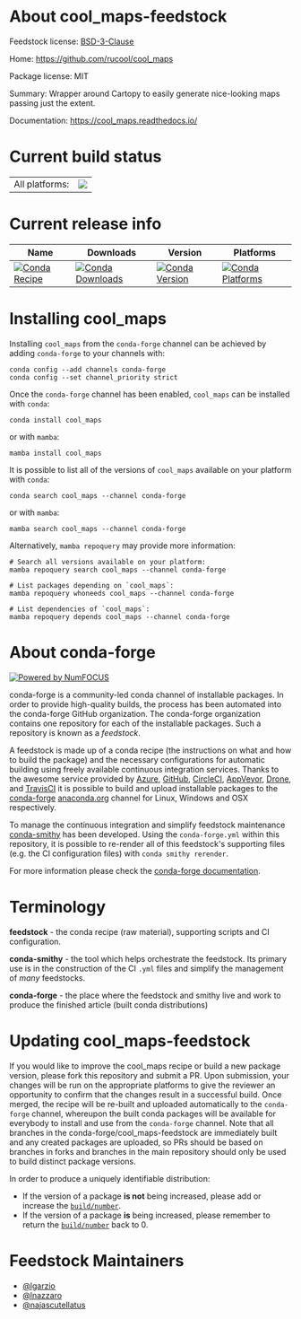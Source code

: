 About cool_maps-feedstock
=========================

Feedstock license: [BSD-3-Clause](https://github.com/conda-forge/cool_maps-feedstock/blob/main/LICENSE.txt)

Home: https://github.com/rucool/cool_maps

Package license: MIT

Summary: Wrapper around Cartopy to easily generate nice-looking maps passing just the extent.

Documentation: https://cool_maps.readthedocs.io/

Current build status
====================


<table><tr><td>All platforms:</td>
    <td>
      <a href="https://dev.azure.com/conda-forge/feedstock-builds/_build/latest?definitionId=17433&branchName=main">
        <img src="https://dev.azure.com/conda-forge/feedstock-builds/_apis/build/status/cool_maps-feedstock?branchName=main">
      </a>
    </td>
  </tr>
</table>

Current release info
====================

| Name | Downloads | Version | Platforms |
| --- | --- | --- | --- |
| [![Conda Recipe](https://img.shields.io/badge/recipe-cool_maps-green.svg)](https://anaconda.org/conda-forge/cool_maps) | [![Conda Downloads](https://img.shields.io/conda/dn/conda-forge/cool_maps.svg)](https://anaconda.org/conda-forge/cool_maps) | [![Conda Version](https://img.shields.io/conda/vn/conda-forge/cool_maps.svg)](https://anaconda.org/conda-forge/cool_maps) | [![Conda Platforms](https://img.shields.io/conda/pn/conda-forge/cool_maps.svg)](https://anaconda.org/conda-forge/cool_maps) |

Installing cool_maps
====================

Installing `cool_maps` from the `conda-forge` channel can be achieved by adding `conda-forge` to your channels with:

```
conda config --add channels conda-forge
conda config --set channel_priority strict
```

Once the `conda-forge` channel has been enabled, `cool_maps` can be installed with `conda`:

```
conda install cool_maps
```

or with `mamba`:

```
mamba install cool_maps
```

It is possible to list all of the versions of `cool_maps` available on your platform with `conda`:

```
conda search cool_maps --channel conda-forge
```

or with `mamba`:

```
mamba search cool_maps --channel conda-forge
```

Alternatively, `mamba repoquery` may provide more information:

```
# Search all versions available on your platform:
mamba repoquery search cool_maps --channel conda-forge

# List packages depending on `cool_maps`:
mamba repoquery whoneeds cool_maps --channel conda-forge

# List dependencies of `cool_maps`:
mamba repoquery depends cool_maps --channel conda-forge
```


About conda-forge
=================

[![Powered by
NumFOCUS](https://img.shields.io/badge/powered%20by-NumFOCUS-orange.svg?style=flat&colorA=E1523D&colorB=007D8A)](https://numfocus.org)

conda-forge is a community-led conda channel of installable packages.
In order to provide high-quality builds, the process has been automated into the
conda-forge GitHub organization. The conda-forge organization contains one repository
for each of the installable packages. Such a repository is known as a *feedstock*.

A feedstock is made up of a conda recipe (the instructions on what and how to build
the package) and the necessary configurations for automatic building using freely
available continuous integration services. Thanks to the awesome service provided by
[Azure](https://azure.microsoft.com/en-us/services/devops/), [GitHub](https://github.com/),
[CircleCI](https://circleci.com/), [AppVeyor](https://www.appveyor.com/),
[Drone](https://cloud.drone.io/welcome), and [TravisCI](https://travis-ci.com/)
it is possible to build and upload installable packages to the
[conda-forge](https://anaconda.org/conda-forge) [anaconda.org](https://anaconda.org/)
channel for Linux, Windows and OSX respectively.

To manage the continuous integration and simplify feedstock maintenance
[conda-smithy](https://github.com/conda-forge/conda-smithy) has been developed.
Using the ``conda-forge.yml`` within this repository, it is possible to re-render all of
this feedstock's supporting files (e.g. the CI configuration files) with ``conda smithy rerender``.

For more information please check the [conda-forge documentation](https://conda-forge.org/docs/).

Terminology
===========

**feedstock** - the conda recipe (raw material), supporting scripts and CI configuration.

**conda-smithy** - the tool which helps orchestrate the feedstock.
                   Its primary use is in the construction of the CI ``.yml`` files
                   and simplify the management of *many* feedstocks.

**conda-forge** - the place where the feedstock and smithy live and work to
                  produce the finished article (built conda distributions)


Updating cool_maps-feedstock
============================

If you would like to improve the cool_maps recipe or build a new
package version, please fork this repository and submit a PR. Upon submission,
your changes will be run on the appropriate platforms to give the reviewer an
opportunity to confirm that the changes result in a successful build. Once
merged, the recipe will be re-built and uploaded automatically to the
`conda-forge` channel, whereupon the built conda packages will be available for
everybody to install and use from the `conda-forge` channel.
Note that all branches in the conda-forge/cool_maps-feedstock are
immediately built and any created packages are uploaded, so PRs should be based
on branches in forks and branches in the main repository should only be used to
build distinct package versions.

In order to produce a uniquely identifiable distribution:
 * If the version of a package **is not** being increased, please add or increase
   the [``build/number``](https://docs.conda.io/projects/conda-build/en/latest/resources/define-metadata.html#build-number-and-string).
 * If the version of a package **is** being increased, please remember to return
   the [``build/number``](https://docs.conda.io/projects/conda-build/en/latest/resources/define-metadata.html#build-number-and-string)
   back to 0.

Feedstock Maintainers
=====================

* [@lgarzio](https://github.com/lgarzio/)
* [@lnazzaro](https://github.com/lnazzaro/)
* [@najascutellatus](https://github.com/najascutellatus/)

